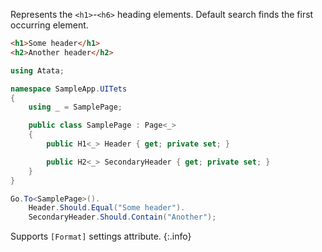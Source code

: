 Represents the `<h1>`-`<h6>` heading elements. Default search finds the first occurring element.

```html
<h1>Some header</h1>
<h2>Another header</h2>
```
```cs
using Atata;

namespace SampleApp.UITets
{
    using _ = SamplePage;

    public class SamplePage : Page<_>
    {
        public H1<_> Header { get; private set; }

        public H2<_> SecondaryHeader { get; private set; }
    }
}
```
```cs
Go.To<SamplePage>().
    Header.Should.Equal("Some header").
    SecondaryHeader.Should.Contain("Another");
```

Supports `[Format]` settings attribute.
{:.info}